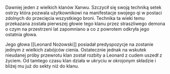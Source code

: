 Dawniej jeden z wielkich klanów Xanwu. Szczycił się swoją techniką setek ostrzy która pozwala użytkownikowi na manifestacje swojego qi w postaci zdolnych do przecięcia wszystkiego broni.  Technika ta wieki temu przekazana została pierwszej głowie tego klanu przez straszliwego demona o czym na przestrzeni lat zapomniano a co z powrotem odkryła jego ostatnia głowa. 


Jego głowa [[Leonard Nożowski]] posiadał predyspozycje na zostanie jednym z wielkich zabójców cienia. Ostatecznie jednak na wskutek nieudanej próby przewrotu klan został rozbity a Leonard z cudem uszedł z życiem. Od tamtego czasu klan działa w ukryciu w okrojonym składzie i bliżej mu już do sekty niż do klanu. 